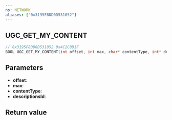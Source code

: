 ```yaml
---
ns: NETWORK
aliases: ["0x3195F8DD0D531052"]
---
```

## UGC_GET_MY_CONTENT

```c
// 0x3195F8DD0D531052 0x4C2C0D1F
BOOL UGC_GET_MY_CONTENT(int offset, int max, char* contentType, int* descriptionsId);
```

## Parameters
* **offset**: 
* **max**: 
* **contentType**: 
* **descriptionsId**: 

## Return value
